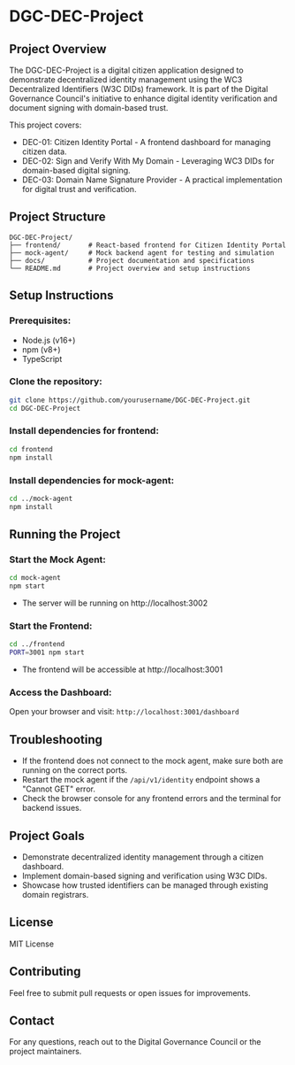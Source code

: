 # DGC-DEC-Project
## Project Overview

The DGC-DEC-Project is a digital citizen application designed to demonstrate decentralized identity management using the WC3 Decentralized Identifiers (W3C DIDs) framework. It is part of the Digital Governance Council's initiative to enhance digital identity verification and document signing with domain-based trust.

This project covers:

*   DEC-01: Citizen Identity Portal - A frontend dashboard for managing citizen data.
*   DEC-02: Sign and Verify With My Domain - Leveraging WC3 DIDs for domain-based digital signing.
*   DEC-03: Domain Name Signature Provider - A practical implementation for digital trust and verification.

## Project Structure

```
DGC-DEC-Project/
├── frontend/       # React-based frontend for Citizen Identity Portal
├── mock-agent/     # Mock backend agent for testing and simulation
├── docs/           # Project documentation and specifications
└── README.md       # Project overview and setup instructions
```

## Setup Instructions
### Prerequisites:

*   Node.js (v16+)
*   npm (v8+)
*   TypeScript

### Clone the repository:

```bash
git clone https://github.com/yourusername/DGC-DEC-Project.git
cd DGC-DEC-Project
```

### Install dependencies for frontend:

```bash
cd frontend
npm install
```

### Install dependencies for mock-agent:

```bash
cd ../mock-agent
npm install
```

## Running the Project
### Start the Mock Agent:

```bash
cd mock-agent
npm start
```
*   The server will be running on http://localhost:3002

### Start the Frontend:

```bash
cd ../frontend
PORT=3001 npm start
```
*   The frontend will be accessible at http://localhost:3001

### Access the Dashboard:

Open your browser and visit:
`http://localhost:3001/dashboard`

## Troubleshooting

*   If the frontend does not connect to the mock agent, make sure both are running on the correct ports.
*   Restart the mock agent if the `/api/v1/identity` endpoint shows a "Cannot GET" error.
*   Check the browser console for any frontend errors and the terminal for backend issues.

## Project Goals

*   Demonstrate decentralized identity management through a citizen dashboard.
*   Implement domain-based signing and verification using W3C DIDs.
*   Showcase how trusted identifiers can be managed through existing domain registrars.

## License

MIT License

## Contributing

Feel free to submit pull requests or open issues for improvements.

## Contact

For any questions, reach out to the Digital Governance Council or the project maintainers.